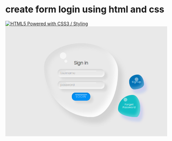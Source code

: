 <h1>create form login using html and css </h1>
<a href="http://www.w3.org/html/logo/">
<img src="https://www.w3.org/html/logo/badge/html5-badge-h-css3.png" width="133" height="64" alt="HTML5 Powered with CSS3 / Styling" title="HTML5 Powered with CSS3 / Styling">
</a>

<img src="content1.png" width="1000">
